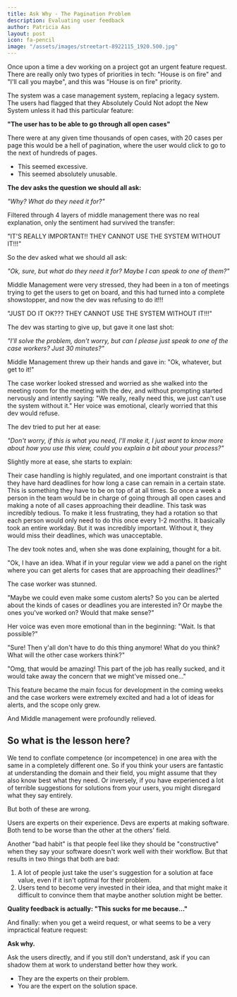```yaml
---
title: Ask Why - The Pagination Problem
description: Evaluating user feedback
author: Patricia Aas
layout: post
icon: fa-pencil
image: "/assets/images/streetart-8922115_1920.500.jpg"
---
```


Once upon a time a dev working on a project got an urgent feature request. There are really only two types of priorities in tech: "House is on fire" and "I'll call you maybe", and this was "House is on fire" priority.

The system was a case management system, replacing a legacy system. The users had flagged that they Absolutely Could Not adopt the New System unless it had this particular feature:

__"The user has to be able to go through all open cases"__

There were at any given time thousands of open cases, with 20 cases per page this would be a hell of pagination, where the user would click to go to the next of hundreds of pages.

* This seemed excessive.
* This seemed absolutely unusable.

__The dev asks the question we should all ask:__

*"Why? What do they need it for?"*

Filtered through 4 layers of middle management there was no real explanation, only the sentiment had survived the transfer:

"IT'S REALLY IMPORTANT!! THEY CANNOT USE THE SYSTEM WITHOUT IT!!!"

So the dev asked what we should all ask:

*"Ok, sure, but what do they need it for? Maybe I can speak to one of them?"*

Middle Management were very stressed, they had been in a ton of meetings trying to get the users to get on board, and this had turned into a complete showstopper, and now the dev was refusing to do it!!! 

"JUST DO IT OK??? THEY CANNOT USE THE SYSTEM WITHOUT IT!!!"

The dev was starting to give up, but gave it one last shot:

*"I'll solve the problem, don't worry, but can I please just speak to one of the case workers? Just 30 minutes?"*

Middle Management threw up their hands and gave in: "Ok, whatever, but get to it!"

The case worker looked stressed and worried as she walked into the meeting room for the meeting with the dev, and without prompting started nervously and intently saying: "We really, really need this, we just can't use the system without it." Her voice was emotional, clearly worried that this dev would refuse.

The dev tried to put her at ease:

*"Don't worry, if this is what you need, I'll make it, I just want to know more about how you use this view, could you explain a bit about your process?"*

Slightly more at ease, she starts to explain:

Their case handling is highly regulated, and one important constraint is that they have hard deadlines for how long a case can remain in a certain state. This is something they have to be on top of at all times. So once a week a person in the team would be in charge of going through all open cases and making a note of all cases approaching their deadline. This task was incredibly tedious. To make it less frustrating, they had a rotation so that each person would only need to do this once every 1-2 months. It basically took an entire workday. But it was incredibly important. Without it, they would miss their deadlines, which was unacceptable.

The dev took notes and, when she was done explaining, thought for a bit.

"Ok, I have an idea. What if in your regular view we add a panel on the right where you can get alerts for cases that are approaching their deadlines?"

The case worker was stunned.

"Maybe we could even make some custom alerts? So you can be alerted about the kinds of cases or deadlines you are interested in? Or maybe the ones you've worked on? Would that make sense?"

Her voice was even more emotional than in the beginning: "Wait. Is that possible?"

"Sure! Then y'all don't have to do this thing anymore! What do you think? What will the other case workers think?"

"Omg, that would be amazing! This part of the job has really sucked, and it would take away the concern that we might've missed one…"

This feature became the main focus for development in the coming weeks and the case workers were extremely excited and had a lot of ideas for alerts, and the scope only grew.

And Middle management were profoundly relieved.

## So what is the lesson here?

We tend to conflate competence (or incompetence) in one area with the same in a completely different one. So if you think your users are fantastic at understanding the domain and their field, you might assume that they also know best what they need. Or inversely, if you have experienced a lot of terrible suggestions for solutions from your users, you might disregard what they say entirely.

But both of these are wrong.

Users are experts on their experience. Devs are experts at making software. Both tend to be worse than the other at the others' field.

Another "bad habit" is that people feel like they should be "constructive" when they say your software doesn't work well with their workflow. But that results in two things that both are bad: 

1. A lot of people just take the user's suggestion for a solution at face value, even if it isn't optimal for their problem.
2. Users tend to become very invested in their idea, and that might make it difficult to convince them that maybe another solution might be better.

__Quality feedback is actually: "This sucks for me because…"__

And finally: when you get a weird request, or what seems to be a very impractical feature request:

__Ask why.__

Ask the users directly, and if you still don't understand, ask if you can shadow them at work to understand better how they work.

* They are the experts on their problem.
* You are the expert on the solution space.
